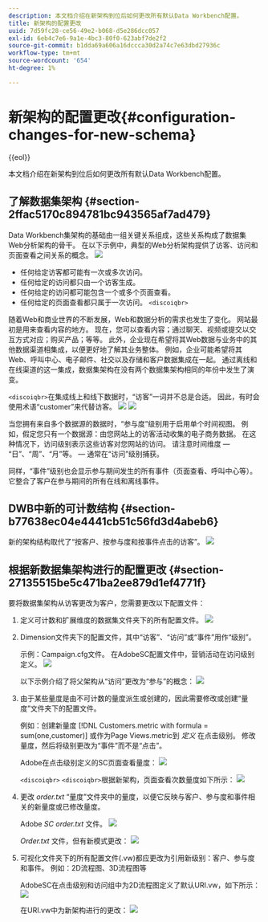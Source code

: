 ```yaml
---
description: 本文档介绍在新架构到位后如何更改所有默认Data Workbench配置。
title: 新架构的配置更改
uuid: 7d59fc28-ce56-49e2-b068-d5e286dcc057
exl-id: 6eb4c7e6-9a1e-4bc3-80f0-623abf7de2f2
source-git-commit: b1dda69a606a16dccca30d2a74c7e63dbd27936c
workflow-type: tm+mt
source-wordcount: '654'
ht-degree: 1%

---
```


# 新架构的配置更改{#configuration-changes-for-new-schema}

{{eol}}

本文档介绍在新架构到位后如何更改所有默认Data Workbench配置。

## 了解数据集架构 {#section-2ffac5170c894781bc943565af7ad479}

Data Workbench集架构的基础由一组关键关系组成，这些关系构成了数据集Web分析架构的骨干。 在以下示例中，典型的Web分析架构提供了访客、访问和页面查看之间关系的概念。 ![](assets/dwb_impl_schema_change1.png)

* 任何给定访客都可能有一次或多次访问。
* 任何给定的访问都只由一个访客生成。
* 任何给定的访问都可能包含一个或多个页面查看。
* 任何给定的页面查看都只属于一次访问。 `<discoiqbr>`

随着Web和商业世界的不断发展，Web和数据分析的需求也发生了变化。 网站最初是用来查看内容的地方。 现在，您可以查看内容；通过聊天、视频或提交以交互方式对应；购买产品；等等。 此外，企业现在希望将其Web数据与业务中的其他数据渠道相集成，以便更好地了解其业务整体。 例如，企业可能希望将其Web、呼叫中心、电子邮件、社交以及存储和客户数据集成在一起。 通过离线和在线渠道的这一集成，数据集架构在没有两个数据集架构相同的年份中发生了演变。

`<discoiqbr>`在集成线上和线下数据时，“访客”一词并不总是合适。 因此，有时会使用术语“customer”来代替访客。 ![](assets/dwb_impl_schema_change2.png) ![](assets/dwb_impl_schema_change3.png)

当您拥有来自多个数据源的数据时，“参与度”级别用于启用单个时间视图。 例如，假定您只有一个数据源：由您网站上的访客活动收集的电子商务数据。 在这种情况下，访问级别表示这些访客对您网站的访问。 请注意时间维度 — “日”、“周”、“月”等。  — 通常在“访问”级别捕获。

同样，“事件”级别也会显示参与期间发生的所有事件（页面查看、呼叫中心等）。 它整合了客户在参与期间的所有在线和离线事件。

## DWB中新的可计数结构 {#section-b77638ec04e4441cb51c56fd3d4abeb6}

新的架构结构取代了“按客户、按参与度和按事件点击的访客”。 ![](assets/dwb_impl_schema_change4.png)

## 根据新数据集架构进行的配置更改 {#section-27135515be5c471ba2ee879d1ef4771f}

要将数据集架构从访客更改为客户，您需要更改以下配置文件：

1. 定义可计数和扩展维度的数据集文件夹下的所有配置文件。 ![](assets/dwb_impl_schema_change5.png)

1. Dimension文件夹下的配置文件，其中“访客”、“访问”或“事件”用作“级别”。

   示例：Campaign.cfg文件。 在AdobeSC配置文件中，营销活动在访问级别定义。 ![](assets/dwb_impl_schema_change6.png)

   以下示例介绍了将父架构从“访问”更改为“参与”的概念： ![](assets/dwb_impl_API10.png)

1. 由于某些量度是由不可计数的量度派生或创建的，因此需要修改或创建“量度”文件夹下的配置文件。

   例如：创建新量度 [!DNL Customers.metric with formula = sum(one,customer)] 或作为Page Views.metric到 *定义* 在点击级别。 修改量度，然后将级别更改为“事件”而不是“点击”。

   Adobe在点击级别定义的SC页面查看量度： ![](assets/dwb_impl_API8.png)

   `<discoiqbr>` `<discoiqbr>`根据新架构，页面查看次数量度如下所示： ![](assets/dwb_impl_API9.png)

1. 更改 *order.txt* “量度”文件夹中的量度，以便它反映与客户、参与度和事件相关的新量度或已修改量度。

   Adobe *SC order.txt* 文件。 ![](assets/dwb_impl_API11.png)

   *Order.txt* 文件，但有新模式更改： ![](assets/dwb_impl_API12.png)

1. 可视化文件夹下的所有配置文件(.vw)都应更改为引用新级别：客户、参与度和事件。 例如：2D流程图、3D流程图等

   AdobeSC在点击级别和访问组中为2D流程图定义了默认URI.vw，如下所示： ![](assets/dwb_impl_API14.png)

   在URI.vw中为新架构进行的更改： ![](assets/dwb_impl_API15.png)
